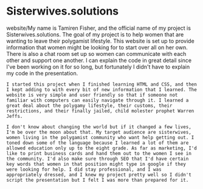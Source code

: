 # Sisterwives.solutions
website/My name is Tamiren Fisher, and the official name of my project is Sisterwives.solutions. The goal of my project is to help women that are wanting to leave their polygamist lifestyle. This website is set up to provide information that women might be looking for to start over all on her own. There is also a chat room set up so women can communicate with each other and support one another. I can explain the code in great detail since I've been working on it for so long, but fortunately I didn't have to explain my code in the presentation.

	I started this project when I finished learning HTML and CSS, and then I kept adding to with every bit of new information that I learned. The website is very simple and user friendly so that if someone not familiar with computers can easily navigate through it. I learned a great deal about the polygamy lifestyle, their customs, their restrictions, and their finally jailed, child molester prophet Warren Jeffs.

	I don't know about changing the world but if it changed a few lives, I'm be over the moon about that. My target audience are sisterwives, women living in the polygamist community who want help getting out. I toned down some of the language because I learned a lot of them are allowed education only up to the eight grade. As far as marketing, I'd like to print business cards and hand them out to the women I see in the community. I'd also make sure through SEO that I'd have certain key words that women in that position might type in google if they were looking for help. I did stay professional, and I was appropriately dressed, and I knew my project pretty well so I didn't script the presentation but I felt I was more than prepared for it.





